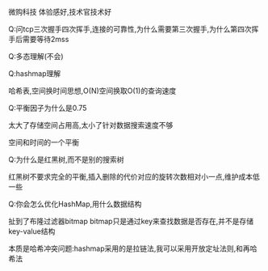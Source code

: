 微购科技 	体验感好,技术官技术好



Q:问tcp三次握手四次挥手,连接的可靠性,为什么需要第三次握手,为什么第四次挥手后需要等待2mss



Q:多态理解(不会)



Q:hashmap理解

哈希表,空间换时间思想,O(N)空间换取O(1)的查询速度



Q:平衡因子为什么是0.75

太大了存储空间占用高,太小了针对数据搜索速度不够

空间和时间的一个平衡



Q:为什么是红黑树,而不是别的搜索树

红黑树不要求完全的平衡,插入删除的代价对应的旋转次数相对小一点,维护成本低一些



Q:你会怎么优化HashMap,用什么数据结构



扯到了布隆过滤器bitmap bitmap只是通过key来查找数据是否存在,并不是存储key-value结构

本质是哈希冲突问题:hashmap采用的是拉链法,我可以采用开放定址法则,和再哈希法